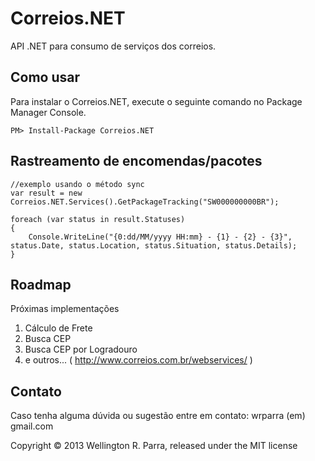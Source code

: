 Correios.NET
================================
API .NET para consumo de serviços dos correios.

Como usar
-------------------------
Para instalar o Correios.NET, execute o seguinte comando no Package Manager Console.

	PM> Install-Package Correios.NET


Rastreamento de encomendas/pacotes
-------------------------
	//exemplo usando o método sync
	var result = new Correios.NET.Services().GetPackageTracking("SW000000000BR");

	foreach (var status in result.Statuses)
	{
		Console.WriteLine("{0:dd/MM/yyyy HH:mm} - {1} - {2} - {3}", status.Date, status.Location, status.Situation, status.Details);
	}

Roadmap
-------------------------
Próximas implementações

1. Cálculo de Frete
2. Busca CEP
3. Busca CEP por Logradouro
4. e outros... ( http://www.correios.com.br/webservices/ )
	
Contato
-------------------------

Caso tenha alguma dúvida ou sugestão entre em contato: wrparra (em) gmail.com

Copyright © 2013 Wellington R. Parra, released under the MIT license